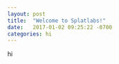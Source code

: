 ```yaml
---
layout: post
title:  "Welcome to Splatlabs!"
date:   2017-01-02 09:25:22 -0700
categories: hi
---
```

hi
